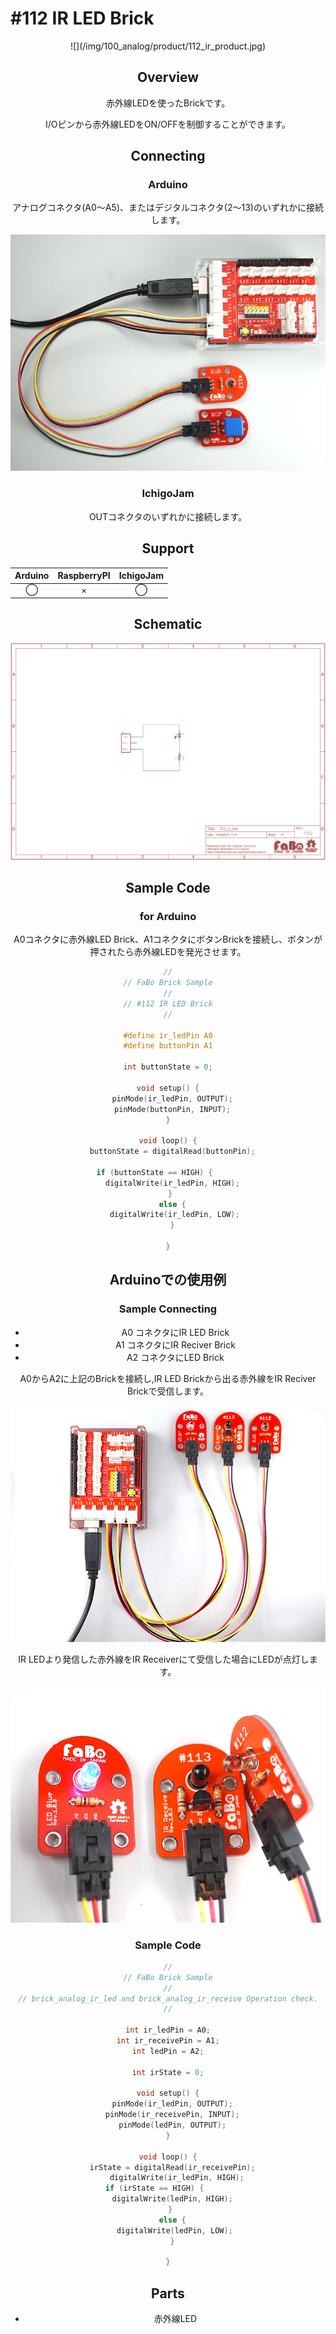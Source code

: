 # #112 IR LED Brick

<center>![](/img/100_analog/product/112_ir_product.jpg)
<!--COLORME-->

## Overview
赤外線LEDを使ったBrickです。

I/Oピンから赤外線LEDをON/OFFを制御することができます。

## Connecting

### Arduino
アナログコネクタ(A0〜A5)、またはデジタルコネクタ(2〜13)のいずれかに接続します。

![](/img/100_analog/connect/112_ir_connect.jpg)

### IchigoJam
OUTコネクタのいずれかに接続します。


## Support
|Arduino|RaspberryPI|IchigoJam|
|:--:|:--:|:--:|
|◯|×|◯|

## Schematic
![](/img/100_analog/schematic/112_ir_schematic.png)

## Sample Code
### for Arduino
A0コネクタに赤外線LED Brick、A1コネクタにボタンBrickを接続し、ボタンが押されたら赤外線LEDを発光させます。
```c
//
// FaBo Brick Sample
//
// #112 IR LED Brick
//

#define ir_ledPin A0
#define buttonPin A1

int buttonState = 0;

void setup() {
  pinMode(ir_ledPin, OUTPUT);
  pinMode(buttonPin, INPUT);
}

void loop() {
  buttonState = digitalRead(buttonPin);

  if (buttonState == HIGH) {        
    digitalWrite(ir_ledPin, HIGH);  
  } 
  else {
    digitalWrite(ir_ledPin, LOW); 
  }

}
```

## Arduinoでの使用例
### Sample Connecting
- A0 コネクタにIR LED Brick
- A1 コネクタにIR Reciver Brick
- A2 コネクタにLED Brick

A0からA2に上記のBrickを接続し,IR LED Brickから出る赤外線をIR Reciver Brickで受信します。

![](/img/100_analog/connect/112_ir_connect_2.jpg)

IR LEDより発信した赤外線をIR Receiverにて受信した場合にLEDが点灯します。 

![](/img/100_analog/connect/112_ir_connect_lecture_2.jpg)

### Sample Code
```c
//
// FaBo Brick Sample
//
// brick_analog_ir_led and brick_analog_ir_receive Operation check.
//

int ir_ledPin = A0;
int ir_receivePin = A1;
int ledPin = A2;

int irState = 0;

void setup() {
  pinMode(ir_ledPin, OUTPUT);
  pinMode(ir_receivePin, INPUT);
  pinMode(ledPin, OUTPUT);
}

void loop() {
  irState = digitalRead(ir_receivePin);
    digitalWrite(ir_ledPin, HIGH);
  if (irState == HIGH) {        
    digitalWrite(ledPin, HIGH);  
  } 
  else {
    digitalWrite(ledPin, LOW); 
  }

}
```

## Parts
- 赤外線LED
